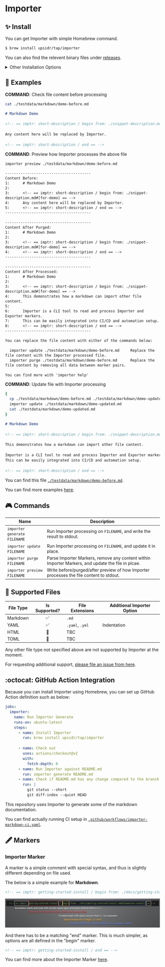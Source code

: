 # Importer

## ✨ Install

<!-- == imptr: getting-started-install / begin from: ./docs/getting-started/install.md#[homebrew-install] == -->

You can get Importer with simple Homebrew command.

```bash
$ brew install upsidr/tap/importer
```

You can also find the relevent binary files under [releases](https://github.com/upsidr/importer/releases).

<!-- == imptr: getting-started-install / end == -->

<details>
<summary>Other Installation Options</summary>

### Install with Go

<!-- == imptr: install-with-go / begin from: ./docs/getting-started/install.md#[go-get] == -->

You can also use Go to install.

```bash
$ go get github.com/upsidr/importer/cmd/importer@v0.0.1-rc2
```

<!-- == imptr: install-with-go / end == -->

</details>

## 🚀 Examples

<!-- == imptr: getting-started-example-short / begin from: ./docs/getting-started/examples-markdown.md#[steps] == -->

**COMMAND**: Check file content before processing

```bash
cat ./testdata/markdown/demo-before.md
```

```markdown
# Markdown Demo

<!-- == imptr: short-description / begin from: ./snippet-description.md#[for-demo] == -->

Any content here will be replaced by Importer.

<!-- == imptr: short-description / end == -->
```

**COMMAND**: Preview how Importer processes the above file

```bash
importer preview ./testdata/markdown/demo-before.md
```

```console
---------------------------------------
Content Before:
1:      # Markdown Demo
2:
3:      <!-- == imptr: short-description / begin from: ./snippet-description.md#[for-demo] == -->
4:      Any content here will be replaced by Importer.
5:      <!-- == imptr: short-description / end == -->
---------------------------------------

---------------------------------------
Content After Purged:
1:      # Markdown Demo
2:
3:      <!-- == imptr: short-description / begin from: ./snippet-description.md#[for-demo] == -->
4:      <!-- == imptr: short-description / end == -->
---------------------------------------

---------------------------------------
Content After Processed:
1:      # Markdown Demo
2:
3:      <!-- == imptr: short-description / begin from: ./snippet-description.md#[for-demo] == -->
4:      This demonstrates how a markdown can import other file content.
5:
6:      Importer is a CLI tool to read and process Importer and Exporter markers.
7:      This can be easily integrated into CI/CD and automation setup.
8:      <!-- == imptr: short-description / end == -->
---------------------------------------

You can replace the file content with either of the commands below:

  importer update ./testdata/markdown/demo-before.md     Replace the file content with the Importer processed file.
  importer purge ./testdata/markdown/demo-before.md      Replace the file content by removing all data between marker pairs.

You can find more with 'importer help'
```

**COMMAND**: Update file with Importer processing

```bash
{
  cp ./testdata/markdown/demo-before.md ./testdata/markdown/demo-updated.md
  importer update ./testdata/markdown/demo-updated.md
  cat ./testdata/markdown/demo-updated.md
}
```

```markdown
# Markdown Demo

<!-- == imptr: short-description / begin from: ./snippet-description.md#[for-demo] == -->

This demonstrates how a markdown can import other file content.

Importer is a CLI tool to read and process Importer and Exporter markers.  
This can be easily integrated into CI/CD and automation setup.

<!-- == imptr: short-description / end == -->
```

You can find this file [`./testdata/markdown/demo-before.md`](https://raw.githubusercontent.com/upsidr/importer/main/testdata/markdown/demo-before.md).

<!-- == imptr: getting-started-example-short / end == -->

You can find more examples [here](https://github.com/upsidr/importer/blob/main/docs/getting-started/examples-markdown.md).

## 🎮 Commands

<!-- == imptr: commands / begin from: ./docs/details/commands.md#[list] == -->

| Name                         | Description                                                                                       |
| ---------------------------- | ------------------------------------------------------------------------------------------------- |
| `importer generate FILENAME` | Run Importer processing on `FILENAME`, and write the result to stdout.                            |
| `importer update FILENAME`   | Run Importer processing on `FILENAME`, and update it in place.                                    |
| `importer purge FILENAME`    | Parse Importer Markers, remove any content within Importer Markers, and update the file in plcae. |
| `importer preview FILENAME`  | Write before/purged/after preview of how Importer processes the file content to stdout.           |

<!-- == imptr: commands / end == -->

## 🧩 Supported Files

<!-- == imptr: supported-files / begin from: ./docs/details/supported-files.md#[list] == -->

| File Type | Is Supported? | File Extensions | Additional Importer Option |
| --------- | :-----------: | --------------- | -------------------------- |
| Markdown  |      ✅       | `.md`           |                            |
| YAML      |      ✅       | `.yaml`, `.yml` | Indentation                |
| HTML      |      🚧       | TBC             |                            |
| TOML      |      🚧       | TBC             |                            |

Any other file type not specified above are not supported by Importer at the moment.

For requesting additional support, [please file an issue from here](https://github.com/upsidr/importer/issues/new?assignees=&labels=enhancement&template=feature-request.yaml&title=%5BFeature+Request%5D%3A+).

<!-- == imptr: supported-files / end == -->

## :octocat: GitHub Action Integration

<!-- == imptr: getting-started-github-action / begin from: ./docs/getting-started/github-actions.md#[with-homebrew] == -->

Because you can install Importer using Homebrew, you can set up GitHub Action definition such as below:

<!--TODO: The below YAML is exactly where Importer should be able to pull in the actual file content-->

```yaml
jobs:
  importer:
    name: Run Importer Generate
    runs-on: ubuntu-latest
    steps:
      - name: Install Importer
        run: brew install upsidr/tap/importer

      - name: Check out
        uses: actions/checkout@v2
        with:
          fetch-depth: 0
      - name: Run Importer against README.md
        run: importer generate README.md
      - name: Check if README.md has any change compared to the branch
        run: |
          git status --short
          git diff-index --quiet HEAD
```

This repository uses Importer to generate some of the markdown documentation.

You can find actually running CI setup in [`.github/workflows/importer-markdown-ci.yaml`](https://github.com/upsidr/importer/blob/main/.github/workflows/importer-markdown-ci.yaml).

<!-- == imptr: getting-started-github-action / end == -->

## 🖋 Markers

### Importer Marker

<!-- == imptr: basic-marker / begin from: ./docs/details/markers.md#[basic-marker] == -->

A marker is a simple comment with special syntax, and thus is slightly different depending on file used.

The below is a simple example for **Markdown**.

```markdown
<!-- == imptr: getting-started-install / begin from: ./docs/getting-started/install.md#[homebrew-install] == -->
```

![Marker explained][marker-explanation]

[marker-explanation]: /assets/images/marker-explanation.png "Marker Explanation"

And there has to be a matching "end" marker. This is much simpler, as options are all defined in the "begin" marker.

```markdown
<!-- == imptr: getting-started-install / end == -->
```

<!-- == imptr: basic-marker / end == -->

You can find more about the Importer Marker [here](./docs/details/markers.md).
